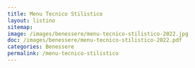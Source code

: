 ```yaml
---
title: Menu Tecnico Stilistico
layout: listino
sitemap:
image: /images/benessere/menu-tecnico-stilistico-2022.jpg
doc: /images/benessere/menu-tecnico-stilistico-2022.pdf
categories: Benessere
permalink: /menu-tecnico-stilistico
---
```

